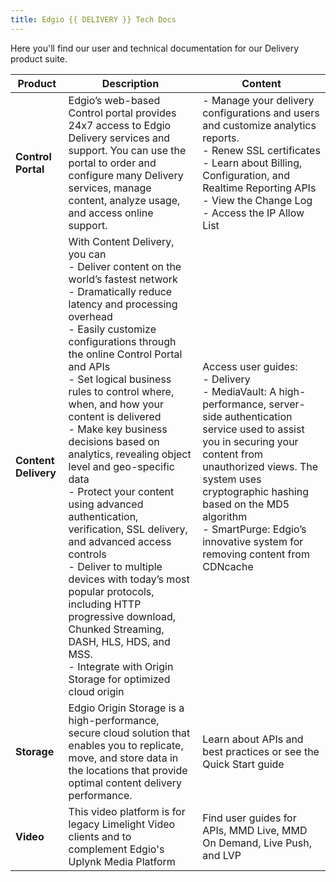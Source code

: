 ```yaml
---
title: Edgio {{ DELIVERY }} Tech Docs
---
```



Here you'll find our user and technical documentation for our Delivery product suite.

|Product|Description| Content|
|---|---|---|
|**Control Portal**|Edgio’s web-based Control portal provides 24x7 access to Edgio Delivery services and support. You can use the portal to order and configure many Delivery services, manage content, analyze usage, and access online support. |- Manage your delivery configurations and users and customize analytics reports. <br />- Renew SSL certificates <br />- Learn about Billing, Configuration, and Realtime Reporting APIs<br />- View the Change Log<br />- Access the IP Allow List|
|**Content Delivery**|With Content Delivery, you can<br />- Deliver content on the world’s fastest network<br />- Dramatically reduce latency and processing overhead<br />- Easily customize configurations through the online Control Portal and APIs<br />- Set logical business rules to control where, when, and how your content is delivered<br />- Make key business decisions based on analytics, revealing object level and geo-specific data<br />- Protect your content using advanced authentication, verification, SSL delivery, and advanced access controls<br />- Deliver to multiple devices with today’s most popular protocols, including HTTP progressive download, Chunked Streaming, DASH, HLS, HDS, and MSS.<br />- Integrate with Origin Storage for optimized cloud origin|Access user guides: <br />- Delivery<br />- MediaVault: A high-performance, server-side authentication service used to assist you in securing your content from unauthorized views. The system uses cryptographic hashing based on the MD5 algorithm <br />-  SmartPurge: Edgio’s innovative system for removing content from CDNcache|
|**Storage**|Edgio Origin Storage is a high-performance, secure cloud solution that enables you to replicate, move, and store data in the locations that provide optimal content delivery performance.|Learn about APIs and best practices or see the Quick Start guide|
|**Video**| This video platform is for legacy Limelight Video clients and to complement Edgio's Uplynk Media Platform|Find user guides for APIs, MMD Live, MMD On Demand, Live Push, and LVP|
